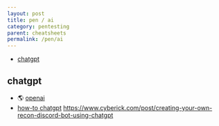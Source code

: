 ```yaml
---
layout: post
title: pen / ai
category: pentesting
parent: cheatsheets
permalink: /pen/ai
---
```


<!-- vscode-markdown-toc -->
* [chatgpt](#chatgpt)

<!-- vscode-markdown-toc-config
	numbering=false
	autoSave=true
	/vscode-markdown-toc-config -->
<!-- /vscode-markdown-toc -->

## <a name='chatgpt'></a>chatgpt
* 🌎 [openai](https://chat.openai.com/chat)
* [how-to chatgpt](https://anugrahsr.in/chatgpt-for-hacking/)
https://www.cyberick.com/post/creating-your-own-recon-discord-bot-using-chatgpt